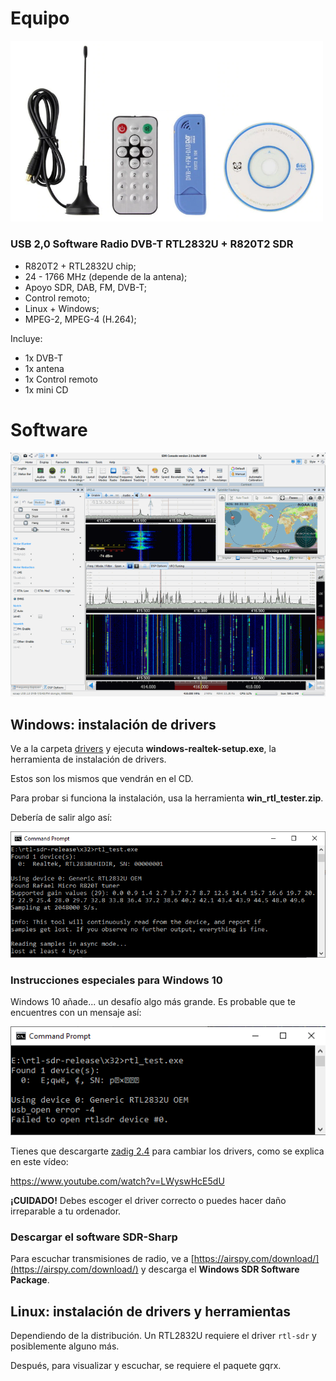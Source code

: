 # Equipo

<img src="img/sdr.820T2.1.png" width="500" />

### USB 2,0 Software Radio DVB-T RTL2832U + R820T2 SDR

- R820T2 + RTL2832U chip;
- 24 - 1766 MHz (depende de la antena);
- Apoyo SDR, DAB, FM, DVB-T;
- Control remoto;
- Linux + Windows;
- MPEG-2, MPEG-4 (H.264);

Incluye:
- 1x DVB-T
- 1x antena
- 1x Control remoto
- 1x mini CD 

# Software

<img src="img/sdr-radio.png" />

## Windows: instalación de drivers

Ve a la carpeta [drivers](drivers) y ejecuta **windows-realtek-setup.exe**, la herramienta de instalación de drivers. 

Estos son los mismos que vendrán en el CD.

Para probar si funciona la instalación, usa la herramienta **win_rtl_tester.zip**. 

Debería de salir algo así:

![img/rt-win-driver-ok.png](img/rt-win-driver-ok.png)

### Instrucciones especiales para Windows 10

Windows 10 añade... un desafío algo más grande. Es probable que te encuentres con un mensaje así:

![img/rt-win-driver-error.png](img/rt-win-driver-error.png)

Tienes que descargarte [zadig 2.4](https://zadig.akeo.ie/) para cambiar los drivers, como se explica en este vídeo:

https://www.youtube.com/watch?v=LWyswHcE5dU

**¡CUIDADO!** Debes escoger el driver correcto o puedes hacer daño irreparable a tu ordenador.

### Descargar el software SDR-Sharp 

Para escuchar transmisiones de radio, ve a [https://airspy.com/download/](https://airspy.com/download/) y descarga el **Windows SDR Software Package**.

## Linux: instalación de drivers y herramientas

Dependiendo de la distribución. Un RTL2832U requiere el driver `rtl-sdr` y posiblemente alguno más.

Después, para visualizar y escuchar, se requiere el paquete gqrx.
